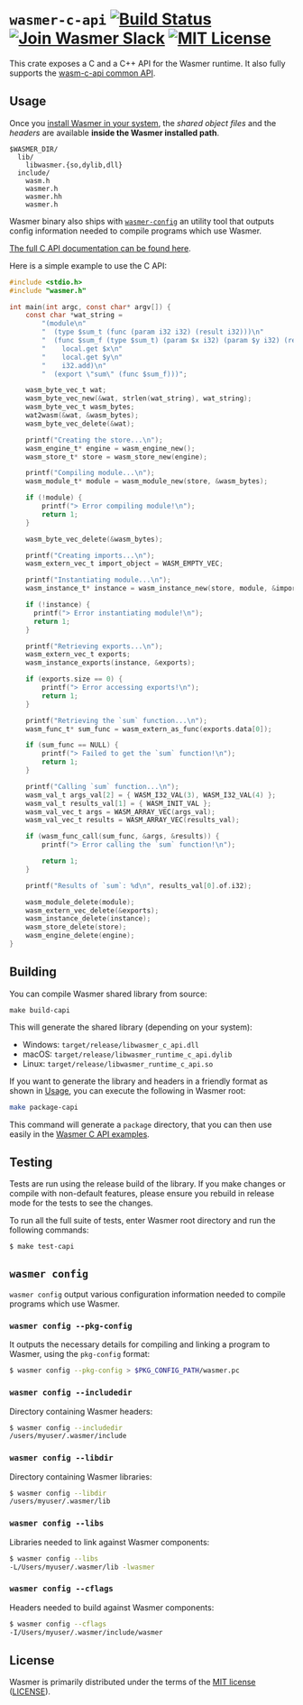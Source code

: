 # `wasmer-c-api` [![Build Status](https://github.com/wasmerio/wasmer/workflows/build/badge.svg?style=flat-square)](https://github.com/wasmerio/wasmer/actions?query=workflow%3Abuild) [![Join Wasmer Slack](https://img.shields.io/static/v1?label=Slack&message=join%20chat&color=brighgreen&style=flat-square)](https://slack.wasmer.io) [![MIT License](https://img.shields.io/github/license/wasmerio/wasmer.svg?style=flat-square)](https://github.com/wasmerio/wasmer/blob/main/LICENSE)

This crate exposes a C and a C++ API for the Wasmer runtime. It also fully supports the [wasm-c-api common API](https://github.com/WebAssembly/wasm-c-api).

##  Usage

Once you [install Wasmer in your system](https://github.com/wasmerio/wasmer-install), the *shared object files* and the *headers* are available **inside the Wasmer installed path**.

```
$WASMER_DIR/
  lib/
    libwasmer.{so,dylib,dll}
  include/
    wasm.h
    wasmer.h
    wasmer.hh
    wasmer.h
```

Wasmer binary also ships with [`wasmer-config`](#wasmer-config)
an utility tool that outputs config information needed to compile programs which use Wasmer.

[The full C API documentation can be found here](https://wasmerio.github.io/wasmer/crates/doc/wasmer_c_api/).

Here is a simple example to use the C API:

```c
#include <stdio.h>
#include "wasmer.h"

int main(int argc, const char* argv[]) {
    const char *wat_string =
        "(module\n"
        "  (type $sum_t (func (param i32 i32) (result i32)))\n"
        "  (func $sum_f (type $sum_t) (param $x i32) (param $y i32) (result i32)\n"
        "    local.get $x\n"
        "    local.get $y\n"
        "    i32.add)\n"
        "  (export \"sum\" (func $sum_f)))";

    wasm_byte_vec_t wat;
    wasm_byte_vec_new(&wat, strlen(wat_string), wat_string);
    wasm_byte_vec_t wasm_bytes;
    wat2wasm(&wat, &wasm_bytes);
    wasm_byte_vec_delete(&wat);

    printf("Creating the store...\n");
    wasm_engine_t* engine = wasm_engine_new();
    wasm_store_t* store = wasm_store_new(engine);

    printf("Compiling module...\n");
    wasm_module_t* module = wasm_module_new(store, &wasm_bytes);

    if (!module) {
        printf("> Error compiling module!\n");
        return 1;
    }

    wasm_byte_vec_delete(&wasm_bytes);

    printf("Creating imports...\n");
    wasm_extern_vec_t import_object = WASM_EMPTY_VEC;

    printf("Instantiating module...\n");
    wasm_instance_t* instance = wasm_instance_new(store, module, &import_object, NULL);

    if (!instance) {
      printf("> Error instantiating module!\n");
      return 1;
    }

    printf("Retrieving exports...\n");
    wasm_extern_vec_t exports;
    wasm_instance_exports(instance, &exports);

    if (exports.size == 0) {
        printf("> Error accessing exports!\n");
        return 1;
    }

    printf("Retrieving the `sum` function...\n");
    wasm_func_t* sum_func = wasm_extern_as_func(exports.data[0]);

    if (sum_func == NULL) {
        printf("> Failed to get the `sum` function!\n");
        return 1;
    }

    printf("Calling `sum` function...\n");
    wasm_val_t args_val[2] = { WASM_I32_VAL(3), WASM_I32_VAL(4) };
    wasm_val_t results_val[1] = { WASM_INIT_VAL };
    wasm_val_vec_t args = WASM_ARRAY_VEC(args_val);
    wasm_val_vec_t results = WASM_ARRAY_VEC(results_val);

    if (wasm_func_call(sum_func, &args, &results)) {
        printf("> Error calling the `sum` function!\n");

        return 1;
    }

    printf("Results of `sum`: %d\n", results_val[0].of.i32);

    wasm_module_delete(module);
    wasm_extern_vec_delete(&exports);
    wasm_instance_delete(instance);
    wasm_store_delete(store);
    wasm_engine_delete(engine);
}
```

## Building

You can compile Wasmer shared library from source:

```text
make build-capi
```

This will generate the shared library \(depending on your system\):

* Windows: `target/release/libwasmer_c_api.dll`
* macOS: `target/release/libwasmer_runtime_c_api.dylib`
* Linux: `target/release/libwasmer_runtime_c_api.so`

If you want to generate the library and headers in a friendly format as shown in [Usage](#usage), you can execute the following in Wasmer root:

```bash
make package-capi
```

This command will generate a `package` directory, that you can then use easily in the [Wasmer C API examples](https://docs.wasmer.io/integrations/examples).


## Testing

Tests are run using the release build of the library.  If you make
changes or compile with non-default features, please ensure you
rebuild in release mode for the tests to see the changes.

To run all the full suite of tests, enter Wasmer root directory
and run the following commands:

```sh
$ make test-capi
```

## `wasmer config`

`wasmer config` output various configuration information needed to compile programs which use Wasmer.

### `wasmer config --pkg-config`

It outputs the necessary details for compiling and linking a program to Wasmer,
using the `pkg-config` format:

```bash
$ wasmer config --pkg-config > $PKG_CONFIG_PATH/wasmer.pc
```

### `wasmer config --includedir`

Directory containing Wasmer headers:

```bash
$ wasmer config --includedir
/users/myuser/.wasmer/include
```

### `wasmer config --libdir`

Directory containing Wasmer libraries:

```bash
$ wasmer config --libdir
/users/myuser/.wasmer/lib
```

### `wasmer config --libs`

Libraries needed to link against Wasmer components:

```bash
$ wasmer config --libs
-L/Users/myuser/.wasmer/lib -lwasmer
```

### `wasmer config --cflags`

Headers needed to build against Wasmer components:

```bash
$ wasmer config --cflags
-I/Users/myuser/.wasmer/include/wasmer
```

## License

Wasmer is primarily distributed under the terms of the [MIT
license][mit-license] ([LICENSE][license]).


[wasmer_h]: ./wasmer.h
[wasmer_hh]: ./wasmer.hh
[mit-license]: http://opensource.org/licenses/MIT
[license]: https://github.com/wasmerio/wasmer/blob/main/LICENSE
[Wasmer release page]: https://github.com/wasmerio/wasmer/releases

